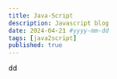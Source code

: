 ```yaml
---
title: Java-Script
description: Javascript blog
date: 2024-04-21 #yyyy-mm-dd
tags: [java2script]
published: true
---
```


dd
